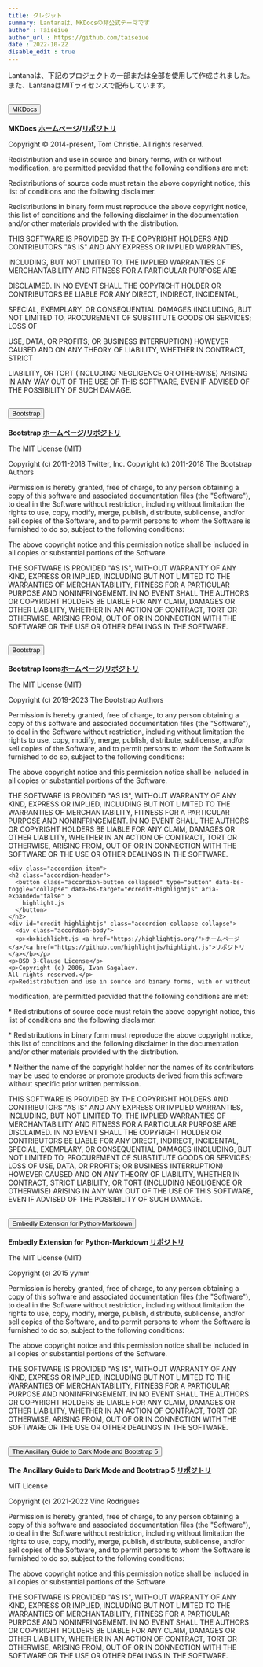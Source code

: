 ```yaml
---
title: クレジット
summary: Lantanaは、MKDocsの非公式テーマです
author : Taiseiue
author_url : https://github.com/taiseiue
date : 2022-10-22
disable_edit : true
---
```

Lantanaは、下記のプロジェクトの一部または全部を使用して作成されました。また、LantanaはMITライセンスで配布しています。
<div class="accordion" >
  <div class="accordion-item">
    <h2 class="accordion-header">
      <button class="accordion-button collapsed" type="button" data-bs-toggle="collapse" data-bs-target="#credit-mkdocs" aria-expanded="false" >
        MKDocs
      </button>
    </h2>
    <div id="credit-mkdocs" class="accordion-collapse collapse">
      <div class="accordion-body">
      <p><b>MKDocs <a href="https://www.mkdocs.org/">ホームページ</a>/<a href="https://github.com/mkdocs/mkdocs">リポジトリ</a></b></p>
    <p>  Copyright © 2014-present, Tom Christie. All rights reserved.</p>
    <p>Redistribution and use in source and binary forms, with or
    without modification, are permitted provided that the following
    conditions are met:</p>
    <p>Redistributions of source code must retain the above copyright
    notice, this list of conditions and the following disclaimer.</p>
    <p>Redistributions in binary form must reproduce the above copyright
    notice, this list of conditions and the following disclaimer in
    the documentation and/or other materials provided with the
    distribution.</p>
    <p>THIS SOFTWARE IS PROVIDED BY THE COPYRIGHT HOLDERS AND
    CONTRIBUTORS "AS IS" AND ANY EXPRESS OR IMPLIED WARRANTIES,</P>
    <p>INCLUDING, BUT NOT LIMITED TO, THE IMPLIED WARRANTIES OF
    MERCHANTABILITY AND FITNESS FOR A PARTICULAR PURPOSE ARE</p>
    <p>DISCLAIMED. IN NO EVENT SHALL THE COPYRIGHT HOLDER OR
    CONTRIBUTORS BE LIABLE FOR ANY DIRECT, INDIRECT, INCIDENTAL,</p>
    <p>SPECIAL, EXEMPLARY, OR CONSEQUENTIAL DAMAGES (INCLUDING, BUT NOT
    LIMITED TO, PROCUREMENT OF SUBSTITUTE GOODS OR SERVICES; LOSS OF</p>
    <p>USE, DATA, OR PROFITS; OR BUSINESS INTERRUPTION) HOWEVER CAUSED
    AND ON ANY THEORY OF LIABILITY, WHETHER IN CONTRACT, STRICT</p>
    <p>LIABILITY, OR TORT (INCLUDING NEGLIGENCE OR OTHERWISE) ARISING IN
    ANY WAY OUT OF THE USE OF THIS SOFTWARE, EVEN IF ADVISED OF THE POSSIBILITY OF SUCH DAMAGE.</p>
      </div>
    </div>
    <div class="accordion-item">
    <h2 class="accordion-header">
      <button class="accordion-button collapsed" type="button" data-bs-toggle="collapse" data-bs-target="#credit-bootstrap" aria-expanded="false" >
        Bootstrap
      </button>
    </h2>
    <div id="credit-bootstrap" class="accordion-collapse collapse">
      <div class="accordion-body">
      <p><b>Bootstrap <a href="https://getbootstrap.com/">ホームページ</a>/<a href="https://github.com/twbs/bootstrap">リポジトリ</a></b></p>
    <p>The MIT License (MIT)</p>
    <p>Copyright (c) 2011-2018 Twitter, Inc.
    Copyright (c) 2011-2018 The Bootstrap Authors</p>
    <p>Permission is hereby granted, free of charge, to any person obtaining a copy
of this software and associated documentation files (the "Software"), to deal
in the Software without restriction, including without limitation the rights
to use, copy, modify, merge, publish, distribute, sublicense, and/or sell
copies of the Software, and to permit persons to whom the Software is
furnished to do so, subject to the following conditions:</p>
    <p>The above copyright notice and this permission notice shall be included in
all copies or substantial portions of the Software.</P>
    <p>THE SOFTWARE IS PROVIDED "AS IS", WITHOUT WARRANTY OF ANY KIND, EXPRESS OR
IMPLIED, INCLUDING BUT NOT LIMITED TO THE WARRANTIES OF MERCHANTABILITY,
FITNESS FOR A PARTICULAR PURPOSE AND NONINFRINGEMENT. IN NO EVENT SHALL THE
AUTHORS OR COPYRIGHT HOLDERS BE LIABLE FOR ANY CLAIM, DAMAGES OR OTHER
LIABILITY, WHETHER IN AN ACTION OF CONTRACT, TORT OR OTHERWISE, ARISING FROM,
OUT OF OR IN CONNECTION WITH THE SOFTWARE OR THE USE OR OTHER DEALINGS IN
THE SOFTWARE.</p>
      </div>
    </div>
<div class="accordion-item">
    <h2 class="accordion-header">
      <button class="accordion-button collapsed" type="button" data-bs-toggle="collapse" data-bs-target="#credit-bootstrap-icons" aria-expanded="false" >
        Bootstrap
      </button>
    </h2>
    <div id="credit-bootstrap-icons" class="accordion-collapse collapse">
      <div class="accordion-body">
      <p><b>Bootstrap Icons<a href="https://icons.getbootstrap.com/">ホームページ</a>/<a href="https://github.com/twbs/icons">リポジトリ</a></b></p>
    <p>The MIT License (MIT)</p>
    <p>Copyright (c) 2019-2023 The Bootstrap Authors</p>
    <p>Permission is hereby granted, free of charge, to any person obtaining a copy
of this software and associated documentation files (the "Software"), to deal
in the Software without restriction, including without limitation the rights
to use, copy, modify, merge, publish, distribute, sublicense, and/or sell
copies of the Software, and to permit persons to whom the Software is
furnished to do so, subject to the following conditions:</p>
    <p>The above copyright notice and this permission notice shall be included in
all copies or substantial portions of the Software.</P>
    <p>THE SOFTWARE IS PROVIDED "AS IS", WITHOUT WARRANTY OF ANY KIND, EXPRESS OR
IMPLIED, INCLUDING BUT NOT LIMITED TO THE WARRANTIES OF MERCHANTABILITY,
FITNESS FOR A PARTICULAR PURPOSE AND NONINFRINGEMENT. IN NO EVENT SHALL THE
AUTHORS OR COPYRIGHT HOLDERS BE LIABLE FOR ANY CLAIM, DAMAGES OR OTHER
LIABILITY, WHETHER IN AN ACTION OF CONTRACT, TORT OR OTHERWISE, ARISING FROM,
OUT OF OR IN CONNECTION WITH THE SOFTWARE OR THE USE OR OTHER DEALINGS IN
THE SOFTWARE.</p>
      </div>
    </div>

    <div class="accordion-item">
    <h2 class="accordion-header">
      <button class="accordion-button collapsed" type="button" data-bs-toggle="collapse" data-bs-target="#credit-highlightjs" aria-expanded="false" >
        highlight.js
      </button>
    </h2>
    <div id="credit-highlightjs" class="accordion-collapse collapse">
      <div class="accordion-body">
      <p><b>highlight.js <a href="https://highlightjs.org/">ホームページ</a>/<a href="https://github.com/highlightjs/highlight.js">リポジトリ</a></b></p>
    <p>BSD 3-Clause License</p>
    <p>Copyright (c) 2006, Ivan Sagalaev.
    All rights reserved.</p>
    <p>Redistribution and use in source and binary forms, with or without
modification, are permitted provided that the following conditions are met:</p>
    <p>* Redistributions of source code must retain the above copyright notice, this
  list of conditions and the following disclaimer.</p>
    <p>* Redistributions in binary form must reproduce the above copyright notice,
  this list of conditions and the following disclaimer in the documentation
  and/or other materials provided with the distribution.</P>
    <p>* Neither the name of the copyright holder nor the names of its
  contributors may be used to endorse or promote products derived from
  this software without specific prior written permission.</p>
    <p>THIS SOFTWARE IS PROVIDED BY THE COPYRIGHT HOLDERS AND CONTRIBUTORS "AS IS"
AND ANY EXPRESS OR IMPLIED WARRANTIES, INCLUDING, BUT NOT LIMITED TO, THE
IMPLIED WARRANTIES OF MERCHANTABILITY AND FITNESS FOR A PARTICULAR PURPOSE ARE
DISCLAIMED. IN NO EVENT SHALL THE COPYRIGHT HOLDER OR CONTRIBUTORS BE LIABLE
FOR ANY DIRECT, INDIRECT, INCIDENTAL, SPECIAL, EXEMPLARY, OR CONSEQUENTIAL
DAMAGES (INCLUDING, BUT NOT LIMITED TO, PROCUREMENT OF SUBSTITUTE GOODS OR
SERVICES; LOSS OF USE, DATA, OR PROFITS; OR BUSINESS INTERRUPTION) HOWEVER
CAUSED AND ON ANY THEORY OF LIABILITY, WHETHER IN CONTRACT, STRICT LIABILITY,
OR TORT (INCLUDING NEGLIGENCE OR OTHERWISE) ARISING IN ANY WAY OUT OF THE USE
OF THIS SOFTWARE, EVEN IF ADVISED OF THE POSSIBILITY OF SUCH DAMAGE.</p>
      </div>
    </div>
    <div class="accordion-item">
    <h2 class="accordion-header">
      <button class="accordion-button collapsed" type="button" data-bs-toggle="collapse" data-bs-target="#credit-mdx-embedly" aria-expanded="false" >
        Embedly Extension for Python-Markdown
      </button>
    </h2>
    <div id="credit-mdx-embedly" class="accordion-collapse collapse">
      <div class="accordion-body">
      <p><b>Embedly Extension for Python-Markdown <a href="https://github.com/yymm/mdx_embedly">リポジトリ</a></b></p>
    <p>  The MIT License (MIT)</p>
    <p>Copyright (c) 2015 yymm</p>
    <p>Permission is hereby granted, free of charge, to any person obtaining a copy
of this software and associated documentation files (the "Software"), to deal
in the Software without restriction, including without limitation the rights
to use, copy, modify, merge, publish, distribute, sublicense, and/or sell
copies of the Software, and to permit persons to whom the Software is
furnished to do so, subject to the following conditions:</p>
    <p>The above copyright notice and this permission notice shall be included in all
copies or substantial portions of the Software.</p>
    <p>THE SOFTWARE IS PROVIDED "AS IS", WITHOUT WARRANTY OF ANY KIND, EXPRESS OR
IMPLIED, INCLUDING BUT NOT LIMITED TO THE WARRANTIES OF MERCHANTABILITY,
FITNESS FOR A PARTICULAR PURPOSE AND NONINFRINGEMENT. IN NO EVENT SHALL THE
AUTHORS OR COPYRIGHT HOLDERS BE LIABLE FOR ANY CLAIM, DAMAGES OR OTHER
LIABILITY, WHETHER IN AN ACTION OF CONTRACT, TORT OR OTHERWISE, ARISING FROM,
OUT OF OR IN CONNECTION WITH THE SOFTWARE OR THE USE OR OTHER DEALINGS IN THE
SOFTWARE.</P>
      </div>
    </div>
     <div class="accordion-item">
    <h2 class="accordion-header">
      <button class="accordion-button collapsed" type="button" data-bs-toggle="collapse" data-bs-target="#credit-mdx-bootstrap-dark" aria-expanded="false" >
        The Ancillary Guide to Dark Mode and Bootstrap 5
      </button>
    </h2>
    <div id="credit-mdx-bootstrap-dark" class="accordion-collapse collapse">
      <div class="accordion-body">
      <p><b>The Ancillary Guide to Dark Mode and Bootstrap 5 <a href="https://github.com/vinorodrigues/bootstrap-dark-5">リポジトリ</a></b></p>
    <p>MIT License</p>
    <p>Copyright (c) 2021-2022 Vino Rodrigues</p>
    <p>Permission is hereby granted, free of charge, to any person obtaining a copy of this software and associated documentation files (the "Software"), to deal in the Software without restriction, including without limitation the rights to use, copy, modify, merge, publish, distribute, sublicense, and/or sell copies of the Software, and to permit persons to whom the Software is furnished to do so, subject to the following conditions:</p>
    <p>The above copyright notice and this permission notice shall be included in all copies or substantial portions of the Software.</p>
    <p>THE SOFTWARE IS PROVIDED "AS IS", WITHOUT WARRANTY OF ANY KIND, EXPRESS OR IMPLIED, INCLUDING BUT NOT LIMITED TO THE WARRANTIES OF MERCHANTABILITY, FITNESS FOR A PARTICULAR PURPOSE AND NONINFRINGEMENT. IN NO EVENT SHALL THE AUTHORS OR COPYRIGHT HOLDERS BE LIABLE FOR ANY CLAIM, DAMAGES OR OTHER LIABILITY, WHETHER IN AN ACTION OF CONTRACT, TORT OR OTHERWISE, ARISING FROM, OUT OF OR IN CONNECTION WITH THE SOFTWARE OR THE USE OR OTHER DEALINGS IN THE SOFTWARE.</P>
      </div>
    </div>
    
</div>